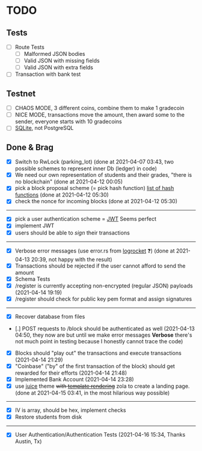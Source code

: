 # TODO

## Tests
- [ ] Route Tests
    - [ ] Malformed JSON bodies
    - [ ] Valid JSON with missing fields
    - [ ] Valid JSON with extra fields
- [ ] Transaction with bank test

## Testnet
- [ ] CHAOS MODE, 3 different coins, combine them to make 1 gradecoin
- [ ] NICE MODE, transactions move the amount, then award some to the sender, everyone starts with 10 gradecoins
- [ ] [SQLite](https://unixsheikh.com/articles/sqlite-the-only-database-you-will-ever-need-in-most-cases.html), not PostgreSQL

## Done & Brag
- [x] Switch to RwLock (parking_lot) (done at 2021-04-07 03:43, two possible schemes to represent inner Db (ledger) in code)
- [x] We need our own representation of students and their grades, "there is no blockchain" (done at 2021-04-12 00:05)
- [x] pick a block proposal scheme (= pick hash function) [list of hash functions](https://en.bitcoinwiki.org/wiki/List_of_hash_functions) (done at 2021-04-12 05:30)
- [x] check the nonce for incoming blocks (done at 2021-04-12 05:30)
----
- [X] pick a user authentication scheme = [JWT](https://tools.ietf.org/html/rfc7519) Seems perfect
- [X] implement JWT
- [X] users should be able to _sign_ their transactions
----
- [x] Verbose error messages (use error.rs from [logrocket](https://blog.logrocket.com/create-an-async-crud-web-service-in-rust-with-warp/) ❓) (done at 2021-04-13 20:39, not happy with the result)
- [x] Transactions should be rejected if the user cannot afford to send the amount
- [X] Schema Tests
- [x] /register is currently accepting non-encrypted (regular JSON) payloads (2021-04-14 19:19)
- [x] /register should check for public key pem format and assign signatures
----
- [x] Recover database from files
- [.] POST requests to /block should be authenticated as well (2021-04-13 04:50, they now are but until we make error messages **Verbose** there's not much point in testing because I honestly cannot trace the code)
- [X] Blocks should "play out" the transactions and execute transactions (2021-04-14 21:29)
- [X] "Coinbase" ("by" of the first transaction of the block) should get rewarded for their efforts (2021-04-14 21:48)
- [X] Implemented Bank Account (2021-04-14 23:28)
- [x] use [juice](https://www.getzola.org/themes/juice/) theme ~~with [template rendering](https://blog.logrocket.com/template-rendering-in-rust/)~~ zola to create a landing page. (done at 2021-04-15 03:41, in the most hilarious way possible)
----
- [x] IV is array, should be hex, implement checks
- [x] Restore students from disk
----
- [x] User Authentication/Authentication Tests (2021-04-16 15:34, Thanks Austin, Tx)
